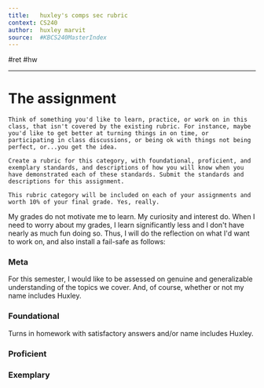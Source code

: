 ```yaml
---
title:   huxley's comps sec rubric 
context: CS240
author:  huxley marvit
source:  #KBCS240MasterIndex
---
```


#ret #hw

---


# The assignment

```ad-abstract 
Think of something you'd like to learn, practice, or work on in this class, that isn't covered by the existing rubric. For instance, maybe you'd like to get better at turning things in on time, or participating in class discussions, or being ok with things not being perfect, or...you get the idea.

Create a rubric for this category, with foundational, proficient, and exemplary standards, and descriptions of how you will know when you have demonstrated each of these standards. Submit the standards and descriptions for this assignment.

This rubric category will be included on each of your assignments and worth 10% of your final grade. Yes, really.
```

My grades do not motivate me to learn. My curiosity and interest do. When I need to worry about my grades, I learn significantly less and I don't have nearly as much fun doing so. Thus, I will do the reflection on what I'd want to work on, and also install a fail-safe as follows:

### Meta
For this semester, I would like to be assessed on genuine and generalizable understanding of the topics we cover. And, of course, whether or not my name includes Huxley.

### Foundational
Turns in homework with satisfactory answers and/or name includes Huxley. 

 ### Proficient
 
 
 
 ### Exemplary
 

























